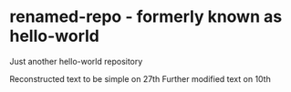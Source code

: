 # renamed-repo - formerly known as hello-world
Just another hello-world repository


Reconstructed text to be simple on 27th
Further modified text on 10th


